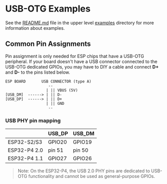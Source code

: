 # USB-OTG Examples

See the [README.md](../../README.md) file in the upper level [examples](../../) directory for more information about examples.

## Common Pin Assignments

Pin assignment is only needed for ESP chips that have a USB-OTG peripheral.
If your board doesn't have a USB connector connected to the USB-OTG dedicated GPIOs, you may have to DIY a cable and connect **D+** and **D-** to the pins listed below.

```
ESP BOARD       USB CONNECTOR (type A)
                   --
                  | || VBUS (5V)
[USB_DM]  ------> | || D-
[USB_DP]  ------> | || D+
                  | || GND
                   --
```

### USB PHY pin mapping

|              | USB_DP | USB_DM |
| ------------ | ------ | ------ |
| ESP32-S2/S3  | GPIO20 | GPIO19 |
| ESP32-P4 2.0 | pin 51 | pin 50 |
| ESP32-P4 1.1 | GPIO27 | GPIO26 |

> Note: On the ESP32-P4, the USB 2.0 PHY pins are dedicated to USB-OTG functionality and cannot be used as general-purpose GPIOs.
